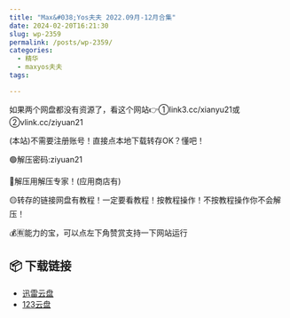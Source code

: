 ```yaml
---
title: "Max&#038;Yos夫夫 2022.09月-12月合集"
date: 2024-02-20T16:21:30
slug: wp-2359
permalink: /posts/wp-2359/
categories:
  - 精华
  - maxyos夫夫
tags:

---
```


如果两个网盘都没有资源了，看这个网站👉①link3.cc/xianyu21或②vlink.cc/ziyuan21

(本站)不需要注册账号！直接点本地下载转存OK？懂吧！

🟢解压密码:ziyuan21

🔵解压用解压专家！(应用商店有)

🟡转存的链接网盘有教程！一定要看教程！按教程操作！不按教程操作你不会解压！

💰🈶能力的宝，可以点左下角赞赏支持一下网站运行

## 📦 下载链接
- [迅雷云盘](https://blziyuan21.com/pay-download/2359?key=a76d7aa6a9&down_id=0)
- [123云盘](https://blziyuan21.com/pay-download/2359?key=a76d7aa6a9&down_id=1)

